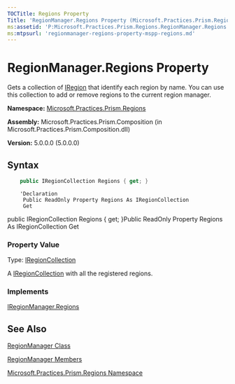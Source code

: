 ```yaml
---
TOCTitle: Regions Property
Title: 'RegionManager.Regions Property (Microsoft.Practices.Prism.Regions)'
ms:assetid: 'P:Microsoft.Practices.Prism.Regions.RegionManager.Regions'
ms:mtpsurl: 'regionmanager-regions-property-mspp-regions.md'
---
```


# RegionManager.Regions Property

Gets a collection of [IRegion](iregion-interface-mspp-regions) that identify each region by name. You can use this collection to add or remove regions to the current region manager.

**Namespace:** [Microsoft.Practices.Prism.Regions](mspp-regions-namespace)<br/>
**Assembly:** Microsoft.Practices.Prism.Composition (in Microsoft.Practices.Prism.Composition.dll)

**Version:** 5.0.0.0 (5.0.0.0)
## Syntax
```C#
    public IRegionCollection Regions { get; }
```
```VB
    'Declaration
     Public ReadOnly Property Regions As IRegionCollection 
     Get
```
public IRegionCollection Regions { get; }Public ReadOnly Property Regions As IRegionCollection Get
### Property Value

Type: [IRegionCollection](iregioncollection-interface-mspp-regions)

A [IRegionCollection](iregioncollection-interface-mspp-regions) with all the registered regions.
### Implements

[IRegionManager.Regions](iregionmanager-regions-property-mspp-regions)

## See Also
[RegionManager Class](regionmanager-class-mspp-regions)

[RegionManager Members](regionmanager-members-mspp-regions)

[Microsoft.Practices.Prism.Regions Namespace](mspp-regions-namespace)

